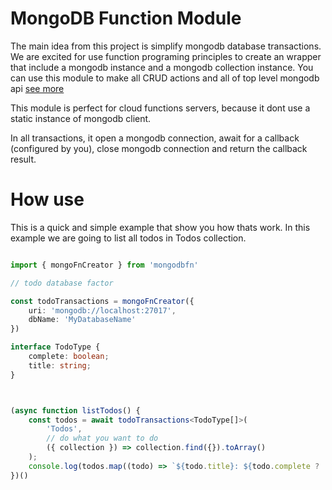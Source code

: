 # MongoDB Function Module

The main idea from this project is simplify mongodb database transactions. 
We are excited for use function programing principles to create an wrapper that include
a mongodb instance and a mongodb collection instance. You can use this module to make all 
CRUD actions and all of top level mongodb api [see more](https://docs.mongodb.com/)

This module is perfect for cloud functions servers, because it dont use a static instance of mongodb client. 

In all transactions, it open a mongodb connection, await for a  callback (configured by you), close mongodb connection and return the callback result. 



# How use

This is a quick and simple example that show you how thats work. In this example we are going to list all todos in Todos collection.

```typescript

import { mongoFnCreator } from 'mongodbfn'

// todo database factor

const todoTransactions = mongoFnCreator({
    uri: 'mongodb://localhost:27017',
    dbName: 'MyDatabaseName'
})

interface TodoType {
    complete: boolean;
    title: string;
}



(async function listTodos() {
    const todos = await todoTransactions<TodoType[]>(
        'Todos',
        // do what you want to do
        ({ collection }) => collection.find({}).toArray()
    );
    console.log(todos.map((todo) => `${todo.title}: ${todo.complete ? 'complete' :  'incomplete'}`))
})()



```

